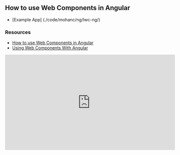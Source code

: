 ## How to use Web Components in Angular

- [Example App] (./code/mohanc/ng/lwc-ng/)

### Resources 
- [How to use Web Components in Angular](https://vaadin.com/tutorials/using-web-components-in-angular)
- [Using Web Components With Angular](https://www.sitepen.com/blog/using-web-components-with-angular/)


<iframe width="560" height="315" src="https://www.youtube.com/embed/Wd2Ja2q7AAA" frameborder="0" allow="accelerometer; autoplay; encrypted-media; gyroscope; picture-in-picture" allowfullscreen></iframe>

